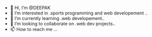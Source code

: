 - 👋 Hi, I’m @DEEPAK
- 👀 I’m interested in .sports programming and web developement ..
- 🌱 I’m currently learning .web developement..
- 💞️ I’m looking to collaborate on .web dev projects..
- 📫 How to reach me ...

<!---
KNIghtNeon/KNIghtNeon is a ✨ special ✨ repository because its `README.md` (this file) appears on your GitHub profile.
You can click the Preview link to take a look at your changes.
--->
